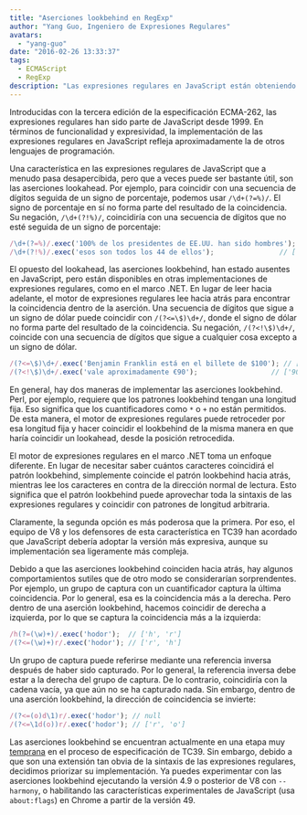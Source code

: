 ```yaml
---
title: "Aserciones lookbehind en RegExp"
author: "Yang Guo, Ingeniero de Expresiones Regulares"
avatars: 
  - "yang-guo"
date: "2016-02-26 13:33:37"
tags: 
  - ECMAScript
  - RegExp
description: "Las expresiones regulares en JavaScript están obteniendo nueva funcionalidad: las aserciones lookbehind."
---
```

Introducidas con la tercera edición de la especificación ECMA-262, las expresiones regulares han sido parte de JavaScript desde 1999. En términos de funcionalidad y expresividad, la implementación de las expresiones regulares en JavaScript refleja aproximadamente la de otros lenguajes de programación.

<!--truncate-->
Una característica en las expresiones regulares de JavaScript que a menudo pasa desapercibida, pero que a veces puede ser bastante útil, son las aserciones lookahead. Por ejemplo, para coincidir con una secuencia de dígitos seguida de un signo de porcentaje, podemos usar `/\d+(?=%)/`. El signo de porcentaje en sí no forma parte del resultado de la coincidencia. Su negación, `/\d+(?!%)/`, coincidiría con una secuencia de dígitos que no esté seguida de un signo de porcentaje:

```js
/\d+(?=%)/.exec('100% de los presidentes de EE.UU. han sido hombres'); // ['100']
/\d+(?!%)/.exec('esos son todos los 44 de ellos');                // ['44']
```

El opuesto del lookahead, las aserciones lookbehind, han estado ausentes en JavaScript, pero están disponibles en otras implementaciones de expresiones regulares, como en el marco .NET. En lugar de leer hacia adelante, el motor de expresiones regulares lee hacia atrás para encontrar la coincidencia dentro de la aserción. Una secuencia de dígitos que sigue a un signo de dólar puede coincidir con `/(?<=\$)\d+/`, donde el signo de dólar no forma parte del resultado de la coincidencia. Su negación, `/(?<!\$)\d+/`, coincide con una secuencia de dígitos que sigue a cualquier cosa excepto a un signo de dólar.

```js
/(?<=\$)\d+/.exec('Benjamin Franklin está en el billete de $100'); // ['100']
/(?<!\$)\d+/.exec('vale aproximadamente €90');                  // ['90']
```

En general, hay dos maneras de implementar las aserciones lookbehind. Perl, por ejemplo, requiere que los patrones lookbehind tengan una longitud fija. Eso significa que los cuantificadores como `*` o `+` no están permitidos. De esta manera, el motor de expresiones regulares puede retroceder por esa longitud fija y hacer coincidir el lookbehind de la misma manera en que haría coincidir un lookahead, desde la posición retrocedida.

El motor de expresiones regulares en el marco .NET toma un enfoque diferente. En lugar de necesitar saber cuántos caracteres coincidirá el patrón lookbehind, simplemente coincide el patrón lookbehind hacia atrás, mientras lee los caracteres en contra de la dirección normal de lectura. Esto significa que el patrón lookbehind puede aprovechar toda la sintaxis de las expresiones regulares y coincidir con patrones de longitud arbitraria.

Claramente, la segunda opción es más poderosa que la primera. Por eso, el equipo de V8 y los defensores de esta característica en TC39 han acordado que JavaScript debería adoptar la versión más expresiva, aunque su implementación sea ligeramente más compleja.

Debido a que las aserciones lookbehind coinciden hacia atrás, hay algunos comportamientos sutiles que de otro modo se considerarían sorprendentes. Por ejemplo, un grupo de captura con un cuantificador captura la última coincidencia. Por lo general, esa es la coincidencia más a la derecha. Pero dentro de una aserción lookbehind, hacemos coincidir de derecha a izquierda, por lo que se captura la coincidencia más a la izquierda:

```js
/h(?=(\w)+)/.exec('hodor');  // ['h', 'r']
/(?<=(\w)+)r/.exec('hodor'); // ['r', 'h']
```

Un grupo de captura puede referirse mediante una referencia inversa después de haber sido capturado. Por lo general, la referencia inversa debe estar a la derecha del grupo de captura. De lo contrario, coincidiría con la cadena vacía, ya que aún no se ha capturado nada. Sin embargo, dentro de una aserción lookbehind, la dirección de coincidencia se invierte:

```js
/(?<=(o)d\1)r/.exec('hodor'); // null
/(?<=\1d(o))r/.exec('hodor'); // ['r', 'o']
```

Las aserciones lookbehind se encuentran actualmente en una etapa muy [temprana](https://github.com/tc39/proposal-regexp-lookbehind) en el proceso de especificación de TC39. Sin embargo, debido a que son una extensión tan obvia de la sintaxis de las expresiones regulares, decidimos priorizar su implementación. Ya puedes experimentar con las aserciones lookbehind ejecutando la versión 4.9 o posterior de V8 con `--harmony`, o habilitando las características experimentales de JavaScript (usa `about:flags`) en Chrome a partir de la versión 49.
